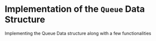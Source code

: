 # Implementation of the ```Queue``` Data Structure

Implementing the Queue Data structure along with a few functionalities
